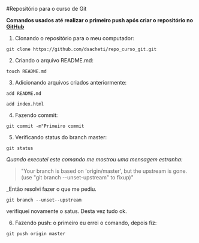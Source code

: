 #Repositório para o curso de Git

**Comandos usados até realizar o primeiro push após criar o repositório no [GitHub](https://github.com)**

1. Clonando o repositório para o meu computador:

 `git clone https://github.com/dsacheti/repo_curso_git.git`

2. Criando o arquivo README.md:
 
 `touch README.md`

3. Adicionando arquivos criados anteriormente:

`add README.md`

`add index.html`

4. Fazendo commit:

`git commit -m"Primeiro commit`

5. Verificando status do branch master:

`git status`

_Quando executei este comando me mostrou uma mensagem estranha:_

>"Your branch is based on 'origin/master', but the upstream is gone.
  (use "git branch --unset-upstream" to fixup)"
  
  _Então resolvi fazer o que me pediu.
  
  `git branch --unset--upstream`
  
  verifiquei novamente o satus. Desta vez tudo ok.
  
6. Fazendo push: o primeiro eu errei o comando, depois fiz:

`git push origin master`




